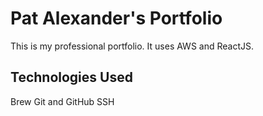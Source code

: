 # Pat Alexander's Portfolio

This is my professional portfolio.  It uses AWS and ReactJS.

## Technologies Used
Brew
Git and GitHub
SSH
